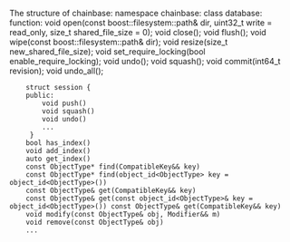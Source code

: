 The structure of chainbase:
namespace chainbase:
    class database:
   	function:
            void open(const boost::filesystem::path& dir, uint32_t write = read_only, size_t shared_file_size = 0);
	    void close();
	    void flush();
	    void wipe(const boost::filesystem::path& dir);
	    void resize(size_t new_shared_file_size);
	    void set_require_locking(bool enable_require_locking);
	    void undo();
	    void squash();
	    void commit(int64_t revision);
	    void undo_all();
	        
	    struct session {
	    public:
	        void push() 
	        void squash() 
	        void undo()
	        ...
	     }
	    bool has_index()
	    void add_index()
	    auto get_index() 
	    const ObjectType* find(CompatibleKey&& key)
	    const ObjectType* find(object_id<ObjectType> key = object_id<ObjectType>())
	    const ObjectType& get(CompatibleKey&& key)
	    const ObjectType& get(const object_id<ObjectType>& key = object_id<ObjectType>()) const ObjectType& get(CompatibleKey&& key)
	    void modify(const ObjectType& obj, Modifier&& m)
	    void remove(const ObjectType& obj)
	    ...
